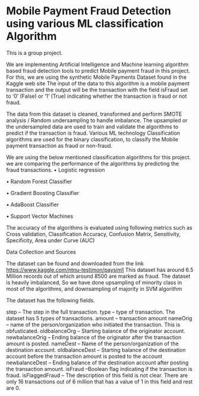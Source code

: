 # Mobile Payment Fraud Detection using various ML classification Algorithm
This is a group project.

We are implementing Artificial Intelligence and Machine learning algorithm based fraud detection tools to predict Mobile payment fraud in this project. For this, we are using the synthetic Mobile Payments Dataset found in the Kaggle web site 
The input of the data to this algorithm is a mobile payment transaction and the output will be the transaction with the field isFraud set to ‘0’ (False) or ‘1’ (True) indicating whether the transaction is fraud or not fraud.

The data from this dataset is cleaned, transformed and perform SMOTE analysis / Random undersampling to handle imbalance. The upsampled or the undersampled data are used to train and validate the algorithms to predict if the transaction is fraud. Various ML technology Classification algorithms are used for the binary classification, to classify the Mobile payment transaction as fraud or non-fraud. 

We are using the below mentioned classification algorithms for this project. we are comparing the performance of the algorithms by predicting the fraud transactions.
•	Logistic regression

•	Random Forest Classifier

•	Gradient Boosting Classifier

•	AdaBoost Classifier

•	Support Vector Machines


The accuracy of the algorithms is evaluated using  following metrics such as Cross validation, Classification Accuracy, Confusion Matrix, Sensitivity, Specificity, Area under Curve (AUC)

Data Collection and Sources

The dataset can be found and downloaded from the link 
https://www.kaggle.com/ntnu-testimon/paysim1
This dataset has around 6.5 Million records out of which around 8500 are marked as fraud. The dataset is heavily imbalanced, So we have done upsampling of minority class in most of the algorithms, and downsampling of majority in SVM algorithm

The dataset has the following fields.

step – The step in the full transaction.
type – type of transaction. The dataset has 5 types of transactions.
amount – transaction amount
nameOrig – name of the person/organization who initiated the transaction. This is obfusticated.
oldbalanceOrg – Starting balance of the originator account.
newbalanceOrig – Ending balance of the originator after the transaction amount is posted.
nameDest – Name of the person/organization of the destination account.
oldbalanceDest – Starting balance of the destination account before the transaction amount is posted to the account
newbalanceDest – Ending balance of the destination account after posting the transaction amount.
isFraud –Boolean flag indicating if the transaction is fraud.
isFlaggedFraud – The description of this field is not clear. There are only 16 transactions out of 6 million that has a value of 1 in this field and rest are 0. 
